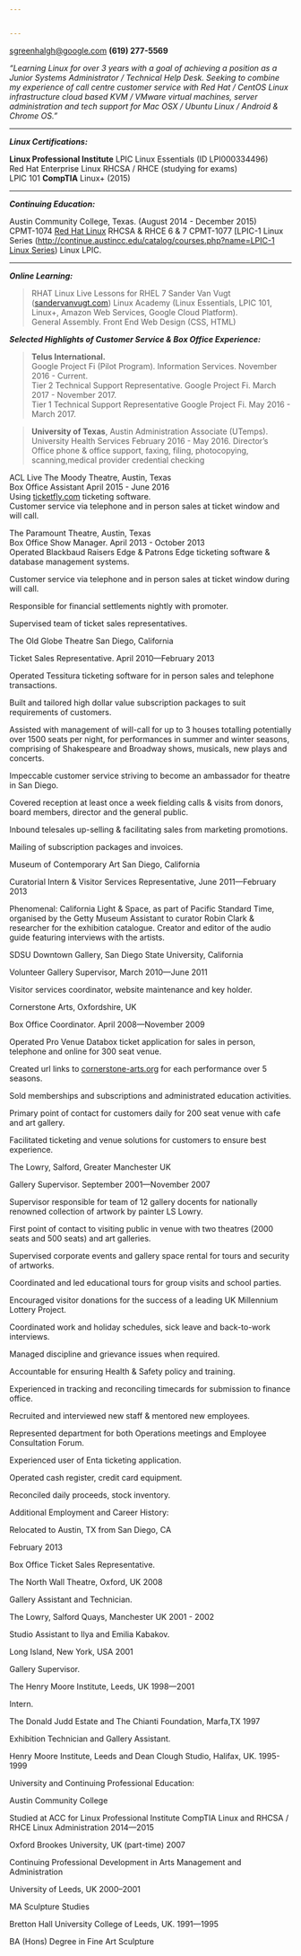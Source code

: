 ```yaml
---


---
```


<p><a href="mailto:sgreenhalgh@google.com">sgreenhalgh@google.com</a> <strong>(619) 277-5569</strong></p>
<p><em>“Learning Linux for over 3 years with a goal of achieving a position as a Junior Systems Administrator / Technical Help Desk.  Seeking to combine my experience of call centre customer service with Red Hat / CentOS Linux infrastructure cloud based KVM / VMware virtual machines, server administration and tech support for Mac OSX / Ubuntu Linux / Android &amp; Chrome OS.”</em></p>
<hr>
<p><em><strong>Linux Certifications:</strong></em></p>
<p><strong>Linux Professional Institute</strong> LPIC Linux Essentials (ID LPI000334496)<br>
Red Hat Enterprise Linux RHCSA / RHCE (studying for exams)<br>
LPIC 101 <strong>CompTIA</strong> Linux+ (2015)</p>
<hr>
<p><em><strong>Continuing Education:</strong></em></p>
<p>Austin Community College, Texas.  (August 2014 - December 2015)<br>
CPMT-1074 <a href="http://continue.austincc.edu/catalog/courses.php?name=Red%20Hat%20Linux">Red Hat Linux</a> RHCSA &amp; RHCE 6 &amp; 7 CPMT-1077 [LPIC-1 Linux Series (<a href="http://continue.austincc.edu/catalog/courses.php?name=LPIC-1%20Linux%20Series">http://continue.austincc.edu/catalog/courses.php?name=LPIC-1 Linux Series</a>) Linux LPIC.</p>
<hr>
<p><em><strong>Online Learning:</strong></em></p>
<blockquote>
<p>RHAT Linux Live Lessons for RHEL 7  Sander Van Vugt (<a href="http://sandervanvugt.com">sandervanvugt.com</a>) Linux Academy  (Linux Essentials, LPIC 101, Linux+,  Amazon Web Services, Google Cloud Platform).<br>
General Assembly. Front End Web Design (CSS, HTML)</p>
</blockquote>
<p><em><strong>Selected Highlights of Customer Service &amp; Box Office Experience:</strong></em></p>
<blockquote>
<p><strong>Telus International.</strong><br>
Google Project Fi (Pilot Program). Information Services. November 2016 - Current.<br>
Tier 2 Technical Support Representative. Google Project Fi. March 2017 - November 2017.<br>
Tier 1 Technical Support Representative Google Project Fi. May 2016 - March 2017.</p>
</blockquote>
<blockquote>
<p><strong>University of Texas</strong>, Austin Administration Associate (UTemps). University Health Services February 2016 - May 2016. Director’s Office phone &amp; office support, faxing, filing, photocopying, scanning,medical provider credential checking</p>
</blockquote>
<p>ACL Live The Moody Theatre, Austin, Texas<br>
Box Office Assistant  April 2015 -  June 2016<br>
Using <a href="http://ticketfly.com">ticketfly.com</a> ticketing software.<br>
Customer service via telephone and in person sales at ticket window and will call.</p>
<p>The Paramount Theatre, Austin, Texas<br>
Box Office Show Manager.  April 2013 - October 2013<br>
Operated Blackbaud Raisers Edge &amp; Patrons Edge ticketing software &amp; database management systems.</p>
<p>Customer service via telephone and in person sales at ticket window during will call.</p>
<p>Responsible for financial settlements nightly with promoter.</p>
<p>Supervised team of ticket sales representatives.</p>
<p>The Old Globe Theatre San Diego, California</p>
<p>Ticket Sales Representative.  April 2010—February 2013</p>
<p>Operated Tessitura ticketing software for in person sales and telephone transactions.</p>
<p>Built and tailored high dollar value subscription packages to suit requirements of customers.</p>
<p>Assisted with management of will-call for up to 3 houses totalling potentially over 1500 seats per night,  for performances in summer and winter seasons, comprising of Shakespeare and Broadway shows, musicals, new plays and concerts.</p>
<p>Impeccable customer service striving to become an ambassador for theatre in San Diego.</p>
<p>Covered reception at least once a week fielding calls &amp; visits from donors, board members, director and the general public.</p>
<p>Inbound telesales up-selling &amp; facilitating sales from marketing promotions.</p>
<p>Mailing of subscription packages and invoices.</p>
<p>Museum of Contemporary Art San Diego, California</p>
<p>Curatorial Intern &amp; Visitor Services Representative, June 2011—February 2013</p>
<p>Phenomenal: California Light &amp; Space, as part of Pacific Standard Time, organised by the Getty Museum Assistant to curator Robin Clark &amp; researcher for the exhibition catalogue. Creator and editor of the audio guide featuring interviews with the artists.</p>
<p>SDSU Downtown Gallery, San Diego State University, California</p>
<p>Volunteer Gallery Supervisor, March 2010—June 2011</p>
<p>Visitor services coordinator, website maintenance and key holder.</p>
<p>Cornerstone Arts, Oxfordshire, UK</p>
<p>Box Office Coordinator.  April 2008—November 2009</p>
<p>Operated Pro Venue Databox ticket application for sales in person, telephone and online for 300 seat venue.</p>
<p>Created url links to <a href="http://cornerstone-arts.org">cornerstone-arts.org</a> for each performance over 5 seasons.</p>
<p>Sold memberships and subscriptions and administrated education activities.</p>
<p>Primary point of contact for customers daily for 200 seat venue with cafe and art gallery.</p>
<p>Facilitated ticketing and venue solutions for customers to ensure best experience.</p>
<p>The Lowry, Salford, Greater Manchester UK</p>
<p>Gallery Supervisor. September 2001—November 2007</p>
<p>Supervisor responsible for team of 12 gallery docents for nationally renowned collection of artwork by painter LS Lowry.</p>
<p>First point of contact to visiting public in venue with two theatres (2000 seats and 500 seats) and art galleries.</p>
<p>Supervised corporate events and gallery space rental for tours and security of artworks.</p>
<p>Coordinated and led educational tours for group visits and school parties.</p>
<p>Encouraged visitor donations for the success of a leading UK Millennium Lottery Project.</p>
<p>Coordinated work and holiday schedules, sick leave and back-to-work interviews.</p>
<p>Managed discipline and grievance issues when required.</p>
<p>Accountable for ensuring Health &amp; Safety policy and training.</p>
<p>Experienced in tracking and reconciling timecards for submission to finance office.</p>
<p>Recruited and interviewed new staff &amp; mentored new employees.</p>
<p>Represented department for both Operations meetings and Employee Consultation Forum.</p>
<p>Experienced user of Enta ticketing application.</p>
<p>Operated cash register, credit card equipment.</p>
<p>Reconciled daily proceeds, stock inventory.</p>
<p>Additional Employment and Career History:</p>
<p>Relocated to Austin, TX from San Diego, CA</p>
<p>February 2013</p>
<p>Box Office Ticket Sales Representative.</p>
<p>The North Wall Theatre, Oxford, UK 2008</p>
<p>Gallery Assistant and Technician.</p>
<p>The Lowry, Salford Quays, Manchester UK 2001 - 2002</p>
<p>Studio Assistant to Ilya and Emilia Kabakov.</p>
<p>Long Island, New York, USA 2001</p>
<p>Gallery Supervisor.</p>
<p>The Henry Moore Institute, Leeds, UK 1998—2001</p>
<p>Intern.</p>
<p>The Donald Judd Estate and The Chianti Foundation, Marfa,TX 1997</p>
<p>Exhibition Technician and Gallery Assistant.</p>
<p>Henry Moore Institute, Leeds and Dean Clough Studio, Halifax, UK. 1995-1999</p>
<p>University and Continuing Professional Education:</p>
<p>Austin Community College</p>
<p>Studied at ACC for Linux Professional Institute CompTIA Linux and RHCSA / RHCE Linux Administration 2014—2015</p>
<p>Oxford Brookes University, UK (part-time) 2007</p>
<p>Continuing Professional Development in Arts Management and Administration</p>
<p>University of Leeds, UK 2000–2001</p>
<p>MA Sculpture Studies</p>
<p>Bretton Hall University College of Leeds, UK. 1991—1995</p>
<p>BA (Hons) Degree in Fine Art Sculpture</p>

